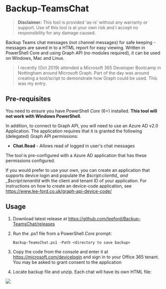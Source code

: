 # Backup-TeamsChat

> **Disclaimer:** This tool is provided ‘as-is’ without any warranty or support. Use of this tool is at your own risk and I accept no responsibility for any damage caused.

Backup Teams chat messages (not channel messages) for safe keeping - messages are saved in to a HTML report for easy viewing. Written in PowerShell Core and using Graph API (no modules required), it can be used on Windows, Mac and Linux.

> I recently (Oct 2019) attended a Microsoft 365 Developer Bootcamp in Nottingham around Microsoft Graph. Part of the day was around creating a tool/script to demonstrate how Graph could be used. This was my entry.

## Pre-requisites ##

You need to ensure you have PowerShell _Core_ (6+) installed. **This tool will not work with Windows PowerShell**.

In addition, to connect to Graph API, you will need to use an Azure AD v2.0 Application. The application requires that it is granted the following (delegated) Graph API permissions:

* **Chat.Read** - Allows read of logged in user's chat messages

The tool is pre-configured with a Azure AD application that has these permissions configured.

If you would prefer to use your own, you can create an application that supports device login and populate the _$script:clientId_ and _$script:tenantId_ with the client and tenant ID of your application. For instructions on how to create an device-code application, see https://www.lee-ford.co.uk/graph-api-device-code/

## Usage ##

1. Download latest release at https://github.com/leeford/Backup-TeamsChat/releases

2. Run the .ps1 file from a PowerShell _Core_ prompt:
   
    ```Backup-TeamsChat.ps1 -Path <directory to save backup>```

3. Copy the code from the console and enter it at https://microsoft.com/devicelogin and sign in to your Office 365 tenant. You may be asked to grant consent to the application

4. Locate backup file and unzip. Each chat will have its own HTML file:

![](https://www.lee-ford.co.uk/images/backup-teamschat/sample-html.png)

